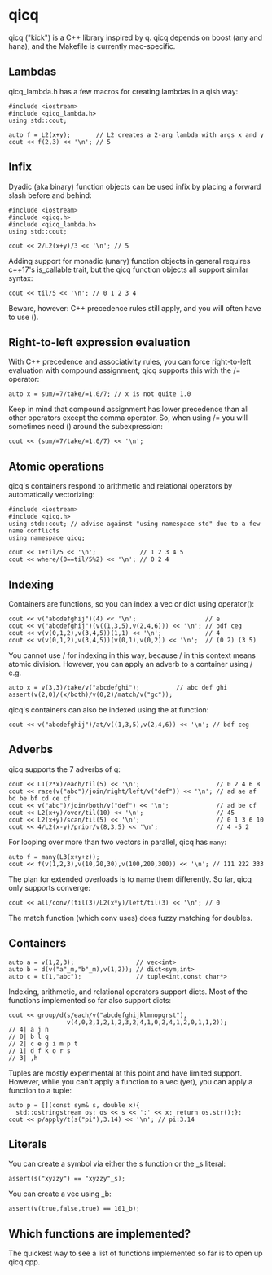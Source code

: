 # qicq
qicq ("kick") is a C++ library inspired by q.  qicq depends on boost (any and hana), and the Makefile is currently mac-specific.

## Lambdas

qicq_lambda.h has a few macros for creating lambdas in a qish way:

```
#include <iostream>
#include <qicq_lambda.h>
using std::cout;

auto f = L2(x+y);       // L2 creates a 2-arg lambda with args x and y
cout << f(2,3) << '\n'; // 5
```

## Infix

Dyadic (aka binary) function objects can be used infix by placing a forward slash before and behind:

```
#include <iostream>
#include <qicq.h>
#include <qicq_lambda.h>
using std::cout;

cout << 2/L2(x+y)/3 << '\n'; // 5
```

Adding support for monadic (unary) function objects in general requires c++17's is_callable trait, but the qicq function objects all support similar syntax:

```
cout << til/5 << '\n'; // 0 1 2 3 4
```

Beware, however: C++ precedence rules still apply, and you will often have to use ().

## Right-to-left expression evaluation

With C++ precedence and associativity rules, you can force right-to-left evaluation with compound assignment; qicq supports this with the /= operator:

```
auto x = sum/=7/take/=1.0/7; // x is not quite 1.0
```

Keep in mind that compound assignment has lower precedence than all other operators except the comma operator.  So, when using /= you will sometimes need () around the subexpression:

```
cout << (sum/=7/take/=1.0/7) << '\n';
```

## Atomic operations

qicq's containers respond to arithmetic and relational operators by automatically vectorizing:

```
#include <iostream>
#include <qicq.h>
using std::cout; // advise against "using namespace std" due to a few name conflicts
using namespace qicq;

cout << 1+til/5 << '\n';            // 1 2 3 4 5
cout << where/(0==til/5%2) << '\n'; // 0 2 4
```

## Indexing

Containers are functions, so you can index a vec or dict using operator():

```
cout << v("abcdefghij")(4) << '\n';                   // e
cout << v("abcdefghij")(v((1,3,5),v(2,4,6))) << '\n'; // bdf ceg
cout << v(v(0,1,2),v(3,4,5))(1,1) << '\n';            // 4
cout << v(v(0,1,2),v(3,4,5))(v(0,1),v(0,2)) << '\n';  // (0 2) (3 5)
```

You cannot use / for indexing in this way, because / in this context means atomic division.  However, you can apply an adverb to a container using / e.g.

```
auto x = v(3,3)/take/v("abcdefghi");          // abc def ghi
assert(v(2,0)/(x/both)/v(0,2)/match/v("gc"));
```

qicq's containers can also be indexed using the at function:

```
cout << v("abcdefghij")/at/v((1,3,5),v(2,4,6)) << '\n'; // bdf ceg
```

## Adverbs

qicq supports the 7 adverbs of q:

```
cout << L1(2*x)/each/til(5) << '\n';                     // 0 2 4 6 8
cout << raze(v("abc")/join/right/left/v("def")) << '\n'; // ad ae af bd be bf cd ce cf
cout << v("abc")/join/both/v("def") << '\n';             // ad be cf
cout << L2(x+y)/over/til(10) << '\n';                    // 45
cout << L2(x+y)/scan/til(5) << '\n';                     // 0 1 3 6 10
cout << 4/L2(x-y)/prior/v(8,3,5) << '\n';                // 4 -5 2
```

For looping over more than two vectors in parallel, qicq has ```many```:

```
auto f = many(L3(x+y+z));
cout << f(v(1,2,3),v(10,20,30),v(100,200,300)) << '\n'; // 111 222 333
```

The plan for extended overloads is to name them differently.  So far, qicq only supports converge:

```
cout << all/conv/(til(3)/L2(x*y)/left/til(3) << '\n'; // 0
```

The match function (which conv uses) does fuzzy matching for doubles.

## Containers

```
auto a = v(1,2,3);                 // vec<int>
auto b = d(v("a"_m,"b"_m),v(1,2)); // dict<sym,int>
auto c = t(1,"abc");               // tuple<int,const char*>
```

Indexing, arithmetic, and relational operators support dicts.  Most of the functions implemented so far also support dicts:

```
cout << group/d(s/each/v("abcdefghijklmnopqrst"),
                v(4,0,2,1,2,1,2,3,2,4,1,0,2,4,1,2,0,1,1,2));
// 4| a j n
// 0| b l q
// 2| c e g i m p t
// 1| d f k o r s
// 3| ,h
```

Tuples are mostly experimental at this point and have limited support.  However, while you can't apply a function to a vec (yet), you can apply a function to a tuple:

```
auto p = [](const sym& s, double x){
  std::ostringstream os; os << s << ':' << x; return os.str();};
cout << p/apply/t(s("pi"),3.14) << '\n'; // pi:3.14
```

## Literals

You can create a symbol via either the s function or the _s literal:

```
assert(s("xyzzy") == "xyzzy"_s);
```

You can create a vec<bool> using _b:

```
assert(v(true,false,true) == 101_b);
```

## Which functions are implemented?

The quickest way to see a list of functions implemented so far is to open up qicq.cpp.
